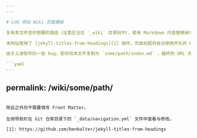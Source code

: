 ```yaml
---
---

# LUG 网站 Wiki 页面模板

复制本文件至你想要的路径（注意应当在 `_wiki` 目录树中），使用 Markdown 内容替换掉本说明文字即可。当你将复制的文件命名为 `some/path/name.md` 的时候，它将自动渲染为 `/wiki/some/path/name/` 页面。格式样例请参考附近的其他文件。

本网站使用了 [jekyll-titles-from-headings][1] 插件，页面标题将自动使用开头的 H1，因此 Front Matter 后面必须紧跟页面标题且使用 H1 标题。

由于上游软件的一些 bug，若你将本文件复制为 `some/path/index.md` ，最终的 URL 并不是 `/wiki/some/path/` ，而是 `/wiki/some/path/index/` ，此时你可以在文件顶部的 Front Matter 中指定 `permalink` 参数，例如：

```yaml
---
```

permalink: /wiki/some/path/
---
```

除此之外你不需要填写 Front Matter。

左侧导航栏在 Git 仓库目录下的 `_data/navigation.yml` 文件中查看与修改。

[1]: https://github.com/benbalter/jekyll-titles-from-headings
